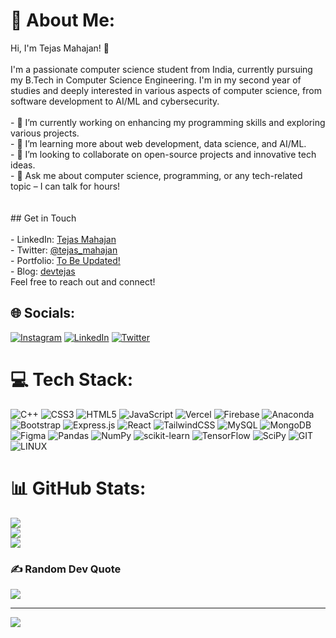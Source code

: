 # 💫 About Me:
Hi, I'm Tejas Mahajan! 👋<br><br>I'm a passionate computer science student from India, currently pursuing my B.Tech in Computer Science Engineering. I'm in my second year of studies and deeply interested in various aspects of computer science, from software development to AI/ML and cybersecurity.<br><br>- 🔭 I’m currently working on enhancing my programming skills and exploring various projects.<br>- 🌱 I’m learning more about web development, data science, and AI/ML.<br>- 👯 I’m looking to collaborate on open-source projects and innovative tech ideas.<br>- 💬 Ask me about computer science, programming, or any tech-related topic – I can talk for hours!<br><br><br>## Get in Touch<br><br>- LinkedIn: [Tejas Mahajan](https://www.linkedin.com/in/tejas242)<br>- Twitter: [@tejas_mahajan](https://twitter.com/tejas_242)<br>- Portfolio: [To Be Updated!](https://www.tejasmahajan.me)<br>- Blog: [devtejas](https://devtejas.blogspot.com)<br>Feel free to reach out and connect!


## 🌐 Socials:
[![Instagram](https://img.shields.io/badge/Instagram-%23E4405F.svg?logo=Instagram&logoColor=white)](https://instagram.com/a_screenager) [![LinkedIn](https://img.shields.io/badge/LinkedIn-%230077B5.svg?logo=linkedin&logoColor=white)](https://linkedin.com/in/tejas242) [![Twitter](https://img.shields.io/badge/Twitter-%231DA1F2.svg?logo=Twitter&logoColor=white)](https://twitter.com/tejas_242) 

# 💻 Tech Stack:
![C++](https://img.shields.io/badge/c++-%2300599C.svg?style=for-the-badge&logo=c%2B%2B&logoColor=white) ![CSS3](https://img.shields.io/badge/css3-%231572B6.svg?style=for-the-badge&logo=css3&logoColor=white) ![HTML5](https://img.shields.io/badge/html5-%23E34F26.svg?style=for-the-badge&logo=html5&logoColor=white) ![JavaScript](https://img.shields.io/badge/javascript-%23323330.svg?style=for-the-badge&logo=javascript&logoColor=%23F7DF1E) ![Vercel](https://img.shields.io/badge/vercel-%23000000.svg?style=for-the-badge&logo=vercel&logoColor=white) ![Firebase](https://img.shields.io/badge/firebase-%23039BE5.svg?style=for-the-badge&logo=firebase) ![Anaconda](https://img.shields.io/badge/Anaconda-%2344A833.svg?style=for-the-badge&logo=anaconda&logoColor=white) ![Bootstrap](https://img.shields.io/badge/bootstrap-%23563D7C.svg?style=for-the-badge&logo=bootstrap&logoColor=white) ![Express.js](https://img.shields.io/badge/express.js-%23404d59.svg?style=for-the-badge&logo=express&logoColor=%2361DAFB) ![React](https://img.shields.io/badge/react-%2320232a.svg?style=for-the-badge&logo=react&logoColor=%2361DAFB) ![TailwindCSS](https://img.shields.io/badge/tailwindcss-%2338B2AC.svg?style=for-the-badge&logo=tailwind-css&logoColor=white) ![MySQL](https://img.shields.io/badge/mysql-%2300f.svg?style=for-the-badge&logo=mysql&logoColor=white) ![MongoDB](https://img.shields.io/badge/MongoDB-%234ea94b.svg?style=for-the-badge&logo=mongodb&logoColor=white) 	![Figma](https://img.shields.io/badge/figma-%23F24E1E.svg?style=for-the-badge&logo=figma&logoColor=white) ![Pandas](https://img.shields.io/badge/pandas-%23150458.svg?style=for-the-badge&logo=pandas&logoColor=white) ![NumPy](https://img.shields.io/badge/numpy-%23013243.svg?style=for-the-badge&logo=numpy&logoColor=white) ![scikit-learn](https://img.shields.io/badge/scikit--learn-%23F7931E.svg?style=for-the-badge&logo=scikit-learn&logoColor=white) ![TensorFlow](https://img.shields.io/badge/TensorFlow-%23FF6F00.svg?style=for-the-badge&logo=TensorFlow&logoColor=white) ![SciPy](https://img.shields.io/badge/SciPy-%230C55A5.svg?style=for-the-badge&logo=scipy&logoColor=%white) ![GIT](https://img.shields.io/badge/Git-fc6d26?style=for-the-badge&logo=git&logoColor=white) ![LINUX](https://img.shields.io/badge/Linux-FCC624?style=for-the-badge&logo=linux&logoColor=black)
# 📊 GitHub Stats:
![](https://github-readme-stats.vercel.app/api?username=tejas242&theme=dark&hide_border=false&include_all_commits=true&count_private=false)<br/>
![](https://github-readme-streak-stats.herokuapp.com/?user=tejas242&theme=dark&hide_border=false)<br/>
![](https://github-readme-stats.vercel.app/api/top-langs/?username=tejas242&theme=dark&hide_border=false&include_all_commits=true&count_private=false&layout=compact)

### ✍️ Random Dev Quote
![](https://quotes-github-readme.vercel.app/api?type=horizontal&theme=radical)

---
[![](https://visitcount.itsvg.in/api?id=tejas242&icon=0&color=0)](https://visitcount.itsvg.in)

